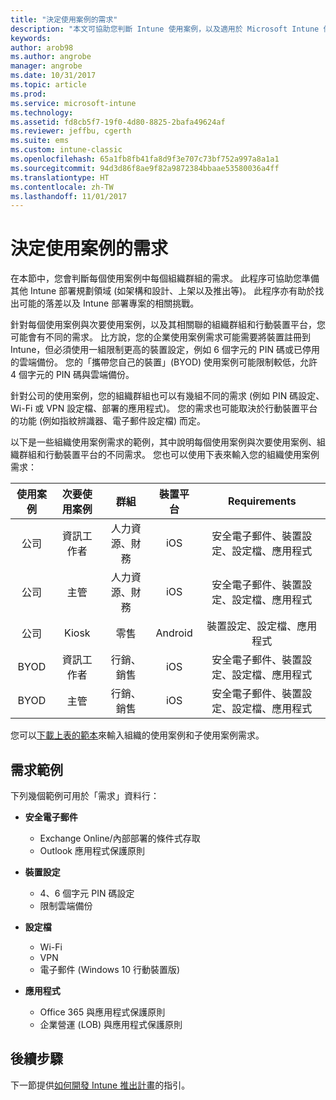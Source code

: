 ```yaml
---
title: "決定使用案例的需求"
description: "本文可協助您判斷 Intune 使用案例，以及適用於 Microsoft Intune 僅限雲端實作的次要使用案例需求。"
keywords: 
author: arob98
ms.author: angrobe
manager: angrobe
ms.date: 10/31/2017
ms.topic: article
ms.prod: 
ms.service: microsoft-intune
ms.technology: 
ms.assetid: fd8cb5f7-19f0-4d80-8825-2bafa49624af
ms.reviewer: jeffbu, cgerth
ms.suite: ems
ms.custom: intune-classic
ms.openlocfilehash: 65a1fb8fb41fa8d9f3e707c73bf752a997a8a1a1
ms.sourcegitcommit: 94d3d86f8ae9f82a9872384bbaae53580036a4ff
ms.translationtype: HT
ms.contentlocale: zh-TW
ms.lasthandoff: 11/01/2017
---
```

# <a name="determine-use-case-scenario-requirements"></a>決定使用案例的需求

在本節中，您會判斷每個使用案例中每個組織群組的需求。 此程序可協助您準備其他 Intune 部署規劃領域 (如架構和設計、上架以及推出等)。 此程序亦有助於找出可能的落差以及 Intune 部署專案的相關挑戰。

針對每個使用案例與次要使用案例，以及其相關聯的組織群組和行動裝置平台，您可能會有不同的需求。 比方說，您的企業使用案例需求可能需要將裝置註冊到 Intune，但必須使用一組限制更高的裝置設定，例如 6 個字元的 PIN 碼或已停用的雲端備份。 您的「攜帶您自己的裝置」(BYOD) 使用案例可能限制較低，允許 4 個字元的 PIN 碼與雲端備份。

針對公司的使用案例，您的組織群組也可以有幾組不同的需求 (例如 PIN 碼設定、Wi-Fi 或 VPN 設定檔、部署的應用程式)。 您的需求也可能取決於行動裝置平台的功能 (例如指紋辨識器、電子郵件設定檔) 而定。

以下是一些組織使用案例需求的範例，其中說明每個使用案例與次要使用案例、組織群組和行動裝置平台的不同需求。 您也可以使用下表來輸入您的組織使用案例需求：

| **使用案例** | **次要使用案例** | **群組** | **裝置平台** | **Requirements** |
|:---:|:---:|:---:|:---:|:---:|
| 公司 | 資訊工作者 | 人力資源、財務 | iOS | 安全電子郵件、裝置設定、設定檔、應用程式 |                                                          
| 公司 | 主管 | 人力資源、財務 | iOS | 安全電子郵件、裝置設定、設定檔、應用程式 |                                                         
| 公司 | Kiosk | 零售 | Android | 裝置設定、設定檔、應用程式 |
| BYOD | 資訊工作者 | 行銷、銷售 | iOS | 安全電子郵件、裝置設定、設定檔、應用程式 |                                                         
| BYOD | 主管 | 行銷、銷售 | iOS | 安全電子郵件、裝置設定、設定檔、應用程式 |

您可以[下載上表的範本](https://gallery.technet.microsoft.com/Intune-deployment-planning-fae156c2?redir=0)來輸入組織的使用案例和子使用案例需求。


## <a name="examples-of-requirements"></a>需求範例

下列幾個範例可用於「需求」資料行：

- **安全電子郵件**
    - Exchange Online/內部部署的條件式存取
    - Outlook 應用程式保護原則

- **裝置設定**
    - 4、6 個字元 PIN 碼設定
    - 限制雲端備份

- **設定檔**
    - Wi-Fi
    - VPN
    - 電子郵件 (Windows 10 行動裝置版)

- **應用程式**
    - Office 365 與應用程式保護原則
    - 企業營運 (LOB) 與應用程式保護原則

## <a name="next-steps"></a>後續步驟

下一節提供[如何開發 Intune 推出計畫](planning-guide-rollout-plan.md)的指引。
